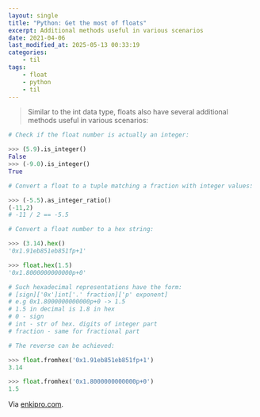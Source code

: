 ```yaml
---
layout: single
title: "Python: Get the most of floats"
excerpt: Additional methods useful in various scenarios
date: 2021-04-06
last_modified_at: 2025-05-13 00:33:19
categories:
    - til
tags:
    - float
    - python
    - til
---
```


> Similar to the int data type, floats also have several additional methods useful in various scenarios:

```python
# Check if the float number is actually an integer:

>>> (5.9).is_integer()
False
>>> (-9.0).is_integer()
True

# Convert a float to a tuple matching a fraction with integer values:

>>> (-5.5).as_integer_ratio()
(-11,2)
# -11 / 2 == -5.5

# Convert a float number to a hex string:

>>> (3.14).hex()
'0x1.91eb851eb851fp+1'

>>> float.hex(1.5)
'0x1.8000000000000p+0'

# Such hexadecimal representations have the form:
# [sign]['0x']int['.' fraction]['p' exponent]
# e.g 0x1.8000000000000p+0 -> 1.5
# 1.5 in decimal is 1.8 in hex
# 0 - sign
# int - str of hex. digits of integer part
# fraction - same for fractional part

# The reverse can be achieved:

>>> float.fromhex('0x1.91eb851eb851fp+1')
3.14

>>> float.fromhex('0x1.8000000000000p+0')
1.5
```

Via [enkipro.com](https://app.enkipro.com/public/insight/56c49bcfb6162b08008eeb0b).
